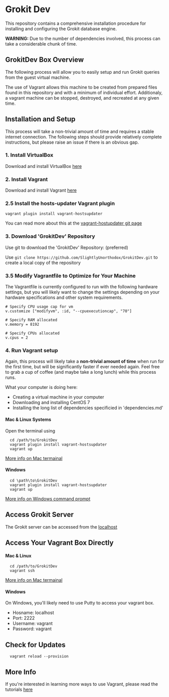 # Grokit Dev

This repository contains a comprehensive installation procedure for installing and configuring the Grokit database engine.

**WARNING:** Due to the number of dependencies involved, this process can take a considerable chunk of time.

## GrokitDev Box Overview

The following process will allow you to easily setup and run Grokit queries from the guest virtual machine.

The use of Vagrant allows this machine to be created from prepared files found in this repository and with a minimum of individual effort. Additionaly, a vagrant machine can be stopped, destroyed, and recreated at any given time.

## Installation and Setup

This process will take a non-trivial amount of time and requires a stable internet connection. The following steps should provide relatively complete instructions, but please raise an issue if there is an obvious gap.

### 1. Install VirtualBox

Download and install VirtualBox [here](https://www.virtualbox.org/wiki/Downloads)

### 2. Install Vagrant

Download and install Vagrant [here](https://www.vagrantup.com/downloads.html)

### 2.5 Install the hosts-updater Vagrant plugin

```{bash}
vagrant plugin install vagrant-hostsupdater
```

You can read more about this at the [vagrant-hostupdater git page](https://github.com/cogitatio/vagrant-hostsupdater)

### 3. Download 'GrokitDev' Repository 

Use git to download the 'GrokitDev' Repository: (preferred)
 
Use ```git clone https://github.com/SlightlyUnorthodox/GrokitDev.git``` to create a local copy of the repository

### 3.5 Modify Vagrantfile to Optimize for Your Machine

The Vagrantfile is currently configured to run with the following hardware settings, but you will likely want to change the settings depending on your hardware specifications and other system requirements.

```{bash}
# Specify CPU usage cap for vm
v.customize ["modifyvm", :id, "--cpuexecutioncap", "70"]

# Specify RAM allocated
v.memory = 8192

# Specify CPUs allocated
v.cpus = 2
```

### 4. Run Vagrant setup

Again, this process will likely take a **non-trivial amount of time** when run for the first time, but will be significantly faster if ever needed again. Feel free to grab a cup of coffee (and maybe take a long lunch) while this process runs.

What your computer is doing here:
 * Creating a virtual machine in your computer
 * Downloading and installing CentOS 7
 * Installing the long list of dependencies specificied in 'dependencies.md'

#### Mac & Linux Systems

Open the terminal using 

```{bash}
  cd /path/to/GrokitDev
  vagrant plugin install vagrant-hostsupdater
  vagrant up
```

[More info on Mac termainal](http://blog.teamtreehouse.com/introduction-to-the-mac-os-x-command-line)

#### Windows
```{cmd}
  cd \path\to\GrokitDev
  vagrant plugin install vagrant-hostsupdater
  vagrant up
```

[More info on Windows command prompt](http://www.bleepingcomputer.com/tutorials/windows-command-prompt-introduction/)

## Access Grokit Server

The Grokit server can be accessed from the [localhost](http://localhost:8000)

## Access Your Vagrant Box Directly

#### Mac & Linux
```{bash}
  cd /path/to/GrokitDev
  vagrant ssh
```

[More info on Mac termainal](http://blog.teamtreehouse.com/introduction-to-the-mac-os-x-command-line)

#### Windows

On Windows, you'll likely need to use Putty to access your vagrant box.

* Hosname: localhost
* Port: 2222
* Username: vagrant
* Password: vagrant

## Check for Updates

```{bash}
  vagrant reload --provision
```

## More Info

If you're interested in learning more ways to use Vagrant, please read the tutorials [here](https://www.vagrantup.com/docs/getting-started/)

